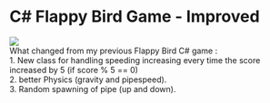 # C# Flappy Bird Game - Improved 
<img src="Example.gif">
<br>
What changed from my previous Flappy Bird C# game :
<br>
1. New class for handling speeding increasing every time the score increased by 5 (if score % 5 == 0)
<br>
2. better Physics (gravity and pipespeed).
<br>
3. Random spawning of pipe (up and down).

